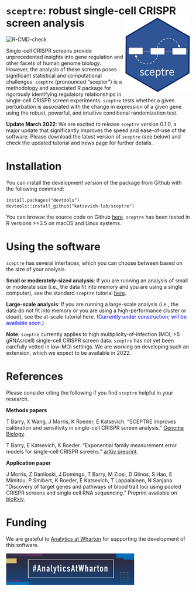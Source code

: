 
<!-- README.md is generated from README.Rmd. Please edit that file -->

# `sceptre`: robust single-cell CRISPR screen analysis <img src="man/figures/hex.jpg" align="right" alt="" width="180" />

<!-- badges: start -->

![R-CMD-check](https://github.com/scarlettcanny0629/sceptre/actions/workflows/R-CMD-check.yaml/badge.svg)
<!-- badges: end -->

Single-cell CRISPR screens provide unprecedented insights into gene
regulation and other facets of human genome biology. However, the
analysis of these screens poses significant statistical and
computational challenges. `sceptre` (pronounced “scepter”) is a
methodology and associated R package for rigorously identifying
regulatory relationships in single-cell CRISPR screen experiments.
`sceptre` tests whether a given perturbation is associated with the
change in expression of a given gene using the robust, powerful, and
intuitive conditional randomization test.

**Update March 2022**: We are excited to release `sceptre` version
0.1.0, a major update that significantly improves the speed and
ease-of-use of the software. Please download the latest version of
`sceptre` (see below) and check the updated tutorial and news page for
further details.

# Installation

You can install the development version of the package from Github with
the following command:

    install.packages("devtools")
    devtools::install_github("katsevich-lab/sceptre")

You can browse the source code on Github
[here](https://github.com/katsevich-lab/sceptre). `sceptre` has been
tested in R versions \>=3.5 on macOS and Linux systems.

# Using the software

`sceptre` has several interfaces, which you can choose between based on
the size of your analysis.

**Small or moderately-sized analysis**: If you are running an analysis
of small or moderate size (i.e., the data fit into memory and you are
using a single computer), see the standard `sceptre` tutorial
[here](https://katsevich-lab.github.io/sceptre/articles/using_sceptre.html).

**Large-scale analysis**: If you are running a large-scale analysis
(i.e., the data do not fit into memory or you are using a
high-performance cluster or cloud), see the at-scale tutorial here.
<span style="color:blue">(Currently under construction; will be
available soon.)</span>

**Note**: `sceptre` currently applies to high multiplicity-of-infection
(MOI; \>5 gRNAs/cell) single-cell CRISPR screen data. `sceptre` has not
yet been carefully vetted in low-MOI settings. We are working on
developing such an extension, which we expect to be available in 2022.

# References

Please consider citing the following if you find `sceptre` helpful in
your research.

**Methods papers**

T Barry, X Wang, J Morris, K Roeder, E Katsevich. “SCEPTRE improves
calibration and sensitivity in single-cell CRISPR screen analysis.”
[Genome
Biology](https://genomebiology.biomedcentral.com/articles/10.1186/s13059-021-02545-2).

T Barry, E Katsevich, K Roeder. “Exponential family measurement error
models for single-cell CRISPR screens.” [arXiv
preprint](https://doi.org/10.48550/arXiv.2201.01879).

**Application paper**

J Morris, Z Daniloski, J Domingo, T Barry, M Ziosi, D Glinos, S Hao, E
Mimitou, P Smibert, K Roeder, E Katsevich, T Lappalainen, N Sanjana.
“Discovery of target genes and pathways of blood trait loci using pooled
CRISPR screens and single cell RNA sequencing.” Preprint available on
[bioRxiv](https://www.biorxiv.org/content/10.1101/2021.04.07.438882v1).

# Funding

We are grateful to [Analytics at
Wharton](https://analytics.wharton.upenn.edu/) for supporting the
development of this software.

<img src="man/figures/wharton_analytics.png" align="center" alt="" width="350" />
